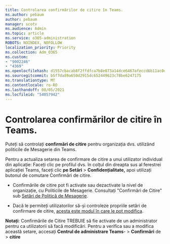 ```yaml
---
title: Controlarea confirmărilor de citire în Teams.
ms.author: pebaum
author: pebaum
manager: scotv
ms.audience: Admin
ms.topic: article
ms.service: o365-administration
ROBOTS: NOINDEX, NOFOLLOW
localization_priority: Priority
ms.collection: Adm_O365
ms.custom:
- "9002246"
- "4369"
ms.openlocfilehash: d1557cbacab8f2ffdfca7b8e073a14dce6467afeccd6b11ac0da3ce556e1fa3f
ms.sourcegitcommit: b5f7da89a650d2915dc652449623c78be6247175
ms.translationtype: MT
ms.contentlocale: ro-RO
ms.lasthandoff: 08/05/2021
ms.locfileid: "54057942"
---
```

# <a name="controlling-read-receipts-in-teams"></a>Controlarea confirmărilor de citire în Teams.

Puteți să controlați **confirmări de citire** pentru organizația dvs. utilizând politicile de Mesagerie din Teams.

Pentru a actualiza setarea de confirmare de citire a unui utilizator individual din aplicație: Faceți clic pe profilul dvs. în colțul din dreapta sus al ferestrei aplicației Teams, faceți clic **pe Setări**  >  **Confidențialitate,** apoi utilizați butonul de comutare Confirmări de citire. 

- Confirmările de citire pot fi activate sau dezactivate la nivel de organizație, cu Politicile de Mesagerie. Consultați "Confirmări de Citire" sub [Setări de Politică de Mesagerie](https://docs.microsoft.com/microsoftteams/messaging-policies-in-teams#messaging-policy-settings).

- Dacă le permiteți utilizatorilor să-și controleze propriile setări de confirmare de citire, [acesta este modul în care le pot modifica](https://docs.microsoft.com/microsoftteams/messaging-policies-in-teams#messaging-policy-settings). 

**Notați**: Confirmările de Citire TREBUIE să fie activate de un administrator pentru ca utilizatorii să facă modificări. Pentru a verifica sau a modifica această setare, accesați **Centrul de administrare Teams**- >  **Confirmări** de  >  **citire**
